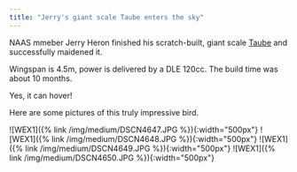 ```yaml
---
title: "Jerry's giant scale Taube enters the sky"
---
```


NAAS mmeber Jerry Heron finished his scratch-built, giant scale 
[Taube](https://en.wikipedia.org/wiki/Etrich_Taube) and successfully
maidened it. 

Wingspan is 4.5m, power is delivered by a DLE 120cc. The build time was about
10 months.

Yes, it can hover!

Here are some pictures of this truly impressive bird.


![WEX1]({% link /img/medium/DSCN4647.JPG %}){:width="500px"}
![WEX1]({% link /img/medium/DSCN4648.JPG %}){:width="500px"}
![WEX1]({% link /img/medium/DSCN4649.JPG %}){:width="500px"}
![WEX1]({% link /img/medium/DSCN4650.JPG %}){:width="500px"}



